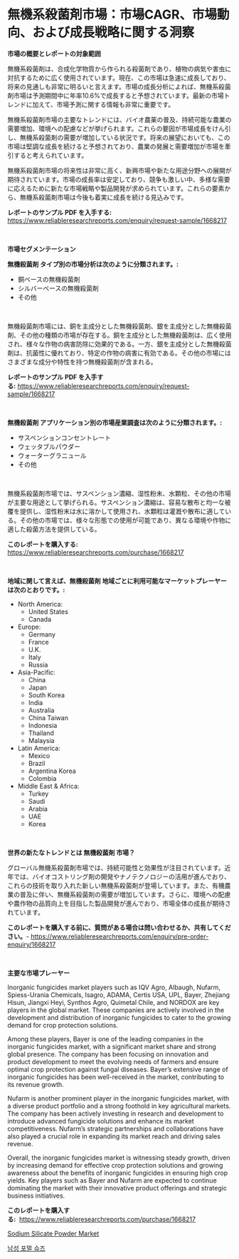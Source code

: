 <p><h1>無機系殺菌剤市場：市場CAGR、市場動向、および成長戦略に関する洞察</h1></p><p><strong>市場の概要とレポートの対象範囲</strong></p>
<p><p>無機系殺菌剤は、合成化学物質から作られる殺菌剤であり、植物の病気や害虫に対抗するために広く使用されています。現在、この市場は急速に成長しており、将来の見通しも非常に明るいと言えます。市場の成長分析によれば、無機系殺菌剤市場は予測期間中に年率10.6%で成長すると予想されています。最新の市場トレンドに加えて、市場予測に関する情報も非常に重要です。</p><p>無機系殺菌剤市場の主要なトレンドには、バイオ農薬の普及、持続可能な農業の需要増加、環境への配慮などが挙げられます。これらの要因が市場成長をけん引し、無機系殺菌剤の需要が増加している状況です。将来の展望においても、この市場は堅調な成長を続けると予想されており、農業の発展と需要増加が市場を牽引すると考えられています。</p><p>無機系殺菌剤市場の将来性は非常に高く、新興市場や新たな用途分野への展開が期待されています。市場の成長率は安定しており、競争も激しい中、多様な需要に応えるために新たな市場戦略や製品開発が求められています。これらの要素から、無機系殺菌剤市場は今後も着実に成長を続ける見込みです。</p></p>
<p><strong>レポートのサンプル PDF を入手する:</strong> <a href="https://www.reliableresearchreports.com/enquiry/request-sample/1668217">https://www.reliableresearchreports.com/enquiry/request-sample/1668217</a></p>
<p>&nbsp;</p>
<p><strong>市場セグメンテーション</strong></p>
<p><strong>無機殺菌剤 タイプ別の市場分析は次のように分類されます。:</strong></p>
<p><ul><li>銅ベースの無機殺菌剤</li><li>シルバーベースの無機殺菌剤</li><li>その他</li></ul></p>
<p>&nbsp;</p>
<p><p>無機殺菌剤市場には、銅を主成分とした無機殺菌剤、銀を主成分とした無機殺菌剤、その他の種類の市場が存在する。銅を主成分とした無機殺菌剤は、広く使用され、様々な作物の病害防除に効果的である。一方、銀を主成分とした無機殺菌剤は、抗菌性に優れており、特定の作物の病害に有効である。その他の市場にはさまざまな成分や特性を持つ無機殺菌剤が含まれる。</p></p>
<p><strong>レポートのサンプル PDF を入手する:</strong>&nbsp;<a href="https://www.reliableresearchreports.com/enquiry/request-sample/1668217">https://www.reliableresearchreports.com/enquiry/request-sample/1668217</a></p>
<p>&nbsp;</p>
<p><strong> 無機殺菌剤 アプリケーション別の市場産業調査は次のように分類されます。:</strong></p>
<p><ul><li>サスペンションコンセントレート</li><li>ウェッタブルパウダー</li><li>ウォーターグラニュール</li><li>その他</li></ul></p>
<p>&nbsp;</p>
<p><p>無機系殺菌剤市場では、サスペンション濃縮、湿性粉末、水顆粒、その他の市場が主要な用途として挙げられる。サスペンション濃縮は、容易な散布と均一な被覆を提供し、湿性粉末は水に溶かして使用され、水顆粒は灌漑や散布に適している。その他の市場では、様々な形態での使用が可能であり、異なる環境や作物に適した殺菌方法を提供している。</p></p>
<p><strong>このレポートを購入する:</strong>&nbsp; <a href="https://www.reliableresearchreports.com/purchase/1668217">https://www.reliableresearchreports.com/purchase/1668217</a></p>
<p>&nbsp;</p>
<p><strong>地域に関して言えば、無機殺菌剤 地域ごとに利用可能なマーケットプレーヤーは次のとおりです。:</strong></p>
<p><ul>
    <li>
        North America:
        <ul>
            <li>United States</li>
            <li>Canada</li>
        </ul>
    </li>
    <li>
        Europe:
        <ul>
            <li>Germany</li>
            <li>France</li>
            <li>U.K.</li>
            <li>Italy</li>
            <li>Russia</li>
        </ul>
    </li>
    <li>
        Asia-Pacific:
        <ul>
            <li>China</li>
            <li>Japan</li>
            <li>South Korea</li>
            <li>India</li>
            <li>Australia</li>
            <li>China Taiwan</li>
            <li>Indonesia</li>
            <li>Thailand</li>
            <li>Malaysia</li>
        </ul>
    </li>
    <li>
        Latin America:
        <ul>
            <li>Mexico</li>
            <li>Brazil</li>
            <li>Argentina Korea</li>
            <li>Colombia</li>
        </ul>
    </li>
    <li>
        Middle East & Africa:
        <ul>
            <li>Turkey</li>
            <li>Saudi</li>
            <li>Arabia</li>
            <li>UAE</li>
            <li>Korea</li>
        </ul>
    </li>
    </ul></p>
<p>&nbsp;</p>
<p><strong>世界の新たなトレンドとは 無機殺菌剤 市場？</strong></p>
<p><p>グローバル無機系殺菌剤市場では、持続可能性と効果性が注目されています。近年では、バイオコストリング剤の開発やナノテクノロジーの活用が進んでおり、これらの技術を取り入れた新しい無機系殺菌剤が登場しています。また、有機農業の普及に伴い、無機系殺菌剤の需要が増加しています。さらに、環境への配慮や農作物の品質向上を目指した製品開発が進んでおり、市場全体の成長が期待されています。</p></p>
<p><strong>このレポートを購入する前に、質問がある場合は問い合わせるか、共有してください。</strong>- <a href="https://www.reliableresearchreports.com/enquiry/pre-order-enquiry/1668217">https://www.reliableresearchreports.com/enquiry/pre-order-enquiry/1668217</a></p>
<p>&nbsp;</p>
<p><strong>主要な市場プレーヤー</strong></p>
<p><p>Inorganic fungicides market players such as IQV Agro, Albaugh, Nufarm, Spiess-Urania Chemicals, Isagro, ADAMA, Certis USA, UPL, Bayer, Zhejiang Hisun, Jiangxi Heyi, Synthos Agro, Quimetal Chile, and NORDOX are key players in the global market. These companies are actively involved in the development and distribution of inorganic fungicides to cater to the growing demand for crop protection solutions.</p><p>Among these players, Bayer is one of the leading companies in the inorganic fungicides market, with a significant market share and strong global presence. The company has been focusing on innovation and product development to meet the evolving needs of farmers and ensure optimal crop protection against fungal diseases. Bayer’s extensive range of inorganic fungicides has been well-received in the market, contributing to its revenue growth.</p><p>Nufarm is another prominent player in the inorganic fungicides market, with a diverse product portfolio and a strong foothold in key agricultural markets. The company has been actively investing in research and development to introduce advanced fungicide solutions and enhance its market competitiveness. Nufarm’s strategic partnerships and collaborations have also played a crucial role in expanding its market reach and driving sales revenue.</p><p>Overall, the inorganic fungicides market is witnessing steady growth, driven by increasing demand for effective crop protection solutions and growing awareness about the benefits of inorganic fungicides in ensuring high crop yields. Key players such as Bayer and Nufarm are expected to continue dominating the market with their innovative product offerings and strategic business initiatives.</p></p>
<p><strong>このレポートを購入する:</strong>&nbsp;&nbsp;<a href="https://www.reliableresearchreports.com/purchase/1668217">https://www.reliableresearchreports.com/purchase/1668217</a></p>
<p><p><a href="https://bubble-tree-ea4.notion.site/Sodium-Silicate-Powder-Market-Size-and-Growth-Market-Segmentation-Regional-and-Country-Breakdowns--5373a4385017478b98b3bb89c7bc76f2">Sodium Silicate Powder Market</a></p><p><a href="https://medium.com/@anvil67678789/%EB%82%A8%EC%84%B1-%EC%A0%95%EC%9E%A5-%EA%B5%AC%EB%91%90-%EC%8B%9C%EC%9E%A5-%EA%B2%BD%EC%9F%81-%EB%B6%84%EC%84%9D-%EC%8B%9C%EC%9E%A5-%EB%8F%99%ED%96%A5-%EB%B0%8F-2031%EB%85%84%EA%B9%8C%EC%A7%80%EC%9D%98-%EC%98%88%EC%B8%A1-cb9a8ff0a3e6">남성 포멀 슈즈</a></p></p>